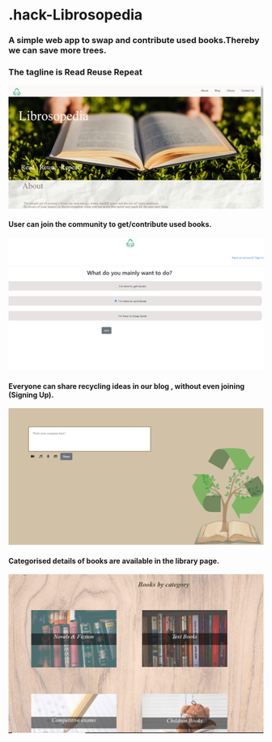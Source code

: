 # .hack-Librosopedia
### A simple web app to swap and contribute used books.Thereby we can save more trees.
### The tagline is Read Reuse Repeat
![](img/lp.png)
#### User can join the community to get/contribute used books.
![](img/jn.png)
#### Everyone can share recycling ideas in our blog , without even joining (Signing Up).
![](img/bl.png)
#### Categorised details of books are available in the library page.
![](img/ct.png)
